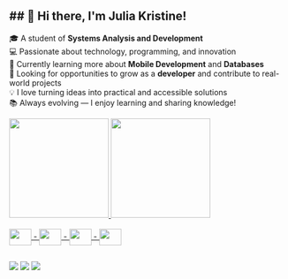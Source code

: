 ##  ## 👋 Hi there, I'm Julia Kristine!

🎓 A student of **Systems Analysis and Development**\
💻 Passionate about technology, programming, and innovation\
🌱 Currently learning more about **Mobile Development** and **Databases**\
🚀 Looking for opportunities to grow as a **developer** and contribute to real-world projects\
💡 I love turning ideas into practical and accessible solutions\
📚 Always evolving — I enjoy learning and sharing knowledge!


<div>
  <a href="https://github.com/JuliaKristine">
  <img height="180em" src="https://github-readme-stats.vercel.app/api?username=JuliaKristine&show_icons=true&theme=radical&include_all_commits=true&count_private-true"/>
  <img height="180em" src="https://github-readme-stats.vercel.app/api/top-langs/?username=JuliaKristine&layout=compact&langs_count=16&theme=radical"/>
</div>

<div style="display: incline_block"><br>
  <img align="center" alt"Juh-HTML" height="30" width="40" src="https://cdn.jsdelivr.net/gh/devicons/devicon@latest/icons/html5/html5-original.svg"> - 
  <img align="center" alt"Juh-Js" height="30" width="40" src="https://cdn.jsdelivr.net/gh/devicons/devicon@latest/icons/javascript/javascript-original.svg"> - 
  <img align="center" alt"Juh-Python" height="30" width="40" src="https://cdn.jsdelivr.net/gh/devicons/devicon@latest/icons/python/python-original.svg"> - 
  <img align="center" alt"Juh-CSS" height="30" width="40" src="https://cdn.jsdelivr.net/gh/devicons/devicon@latest/icons/css3/css3-original.svg">
</div>

##
  <a href="https://www.linkedin.com/in/julia-kristine-339517185/" target="_blank"><img src="https://img.shields.io/badge/LinkedIn-0077B5?style=for-the-badge&logo=linkedin&logoColor=white" target="_blank"></a>
  <a href="https://www.instagram.com/kristinejuh/" target="_blank"><img src="https://img.shields.io/badge/Instagram-E4405F?style=for-the-badge&logo=instagram&logoColor=white" target="_blank"></a>
  <a href="mailto:juliaksbernard@gmail.com"><img src="https://img.shields.io/badge/Gmail-D14836?style=for-the-badge&logo=gmail&logoColor=white" target="_blank"></a>
